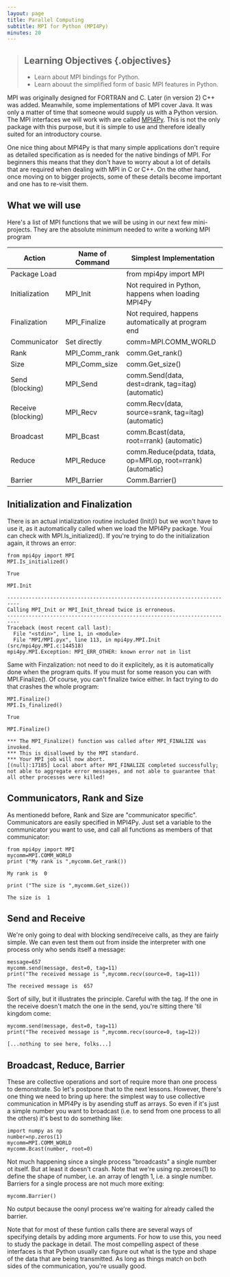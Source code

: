 ```yaml
---
layout: page
title: Parallel Computing
subtitle: MPI for Python (MPI4Py)
minutes: 20
---
```

> ## Learning Objectives {.objectives}
>
> *   Learn about MPI bindings for Python.
> *   Learn abouut the simplified form of basic MPI features in Python.

MPI was originally designed for FORTRAN and C. Later (in version 2) C++ was added. Meanwhile, some implementations of MPI cover Java. It was only a matter of time that someone would supply us with a Python version. The MPI interfaces we will work with are called <a href="http://pythonhosted.org/mpi4py/">MPI4Py</a>. This is not the only package with this purpose, but it is simple to use and therefore ideally suited for an introductory course.

One nice thing about MPI4Py is that many simple applications don't require as detailed specification as is needed for the native bindings of MPI. For 
beginners this means that they don't have to worry about a lot of details that are required when dealing with MPI in C or C++. On the other hand, once moving on to bigger projects, some of these details become important and one has to re-visit them.

## What we will use

Here's a list of MPI functions that we will be using in our next few mini-projects. They are the absolute minimum needed to write a working MPI program

| Action | Name of Command | Simplest Implementation |
|-----------|----------|-----------------------------------------|
Package Load| | from mpi4py import MPI 
Initialization | MPI_Init | Not required in Python, happens when loading MPI4Py
Finalization | MPI_Finalize | Not required, happens automatically at program end
Communicator | Set directly | comm=MPI.COMM_WORLD
Rank | MPI_Comm_rank | comm.Get_rank()
Size | MPI_Comm_size | comm.Get_size()
Send (blocking) | MPI_Send | comm.Send(data,  dest=drank, tag=itag) (automatic)
Receive (blocking) | MPI_Recv | comm.Recv(data, source=srank, tag=itag) (automatic)
Broadcast | MPI_Bcast | comm.Bcast(data, root=rrank) (automatic)
Reduce | MPI_Reduce | comm.Reduce(pdata, tdata, op=MPI.op, root=rrank) (automatic)
Barrier | MPI_Barrier | Comm.Barrier()

## Initialization and Finalization

There is an actual intialization routine included (Init()) but we won't have to use it, as it automatically called when we load the MPI4Py package. Youi can check with MPI.Is_initialized(). If you're trying to do the initialization again, it throws an error:

~~~ {.python}
from mpi4py import MPI
MPI.Is_initialized()
~~~
~~~ {.output}
True
~~~
~~~ {.python}
MPI.Init
~~~
~~~ {.error}
--------------------------------------------------------------------------
Calling MPI_Init or MPI_Init_thread twice is erroneous.
--------------------------------------------------------------------------
Traceback (most recent call last):
  File "<stdin>", line 1, in <module>
  File "MPI/MPI.pyx", line 113, in mpi4py.MPI.Init (src/mpi4py.MPI.c:144518)
mpi4py.MPI.Exception: MPI_ERR_OTHER: known error not in list
~~~

Same with Finzalization: not need to do it explicitely, as it is automatically done when the program quits. If you must for some reason you can with MPI.Finalize(). Of course, you can't finalize twice either. In fact trying to do that crashes the whole program:

~~~ {.python}
MPI.Finalize()
MPI.Is_finalized()
~~~
~~~ {.output}
True
~~~
~~~ {.python}
MPI.Finalize()
~~~
~~~ {.error}
*** The MPI_Finalize() function was called after MPI_FINALIZE was invoked.
*** This is disallowed by the MPI standard.
*** Your MPI job will now abort.
[(null):17185] Local abort after MPI_FINALIZE completed successfully; not able to aggregate error messages, and not able to guarantee that all other processes were killed!
~~~

## Communicators, Rank and Size

As mentionedd before, Rank and Size are "communicator specific". Communicators are easily specified in MPI4Py. Just set a variable to the communicator you want to use, and call all functions as members of that communicator:

~~~ {.python}
from mpi4py import MPI
mycomm=MPI.COMM_WORLD
print ("My rank is ",mycomm.Get_rank())
~~~
~~~ {.output}
My rank is  0
~~~
~~~ {.python}
print ("The size is ",mycomm.Get_size())
~~~
~~~ {.output}
The size is  1
~~~

## Send and Receive

We're only going to deal with blocking send/receive calls, as they are fairly simple. We can even test them out from inside the interpreter with one process only who sends itself a message:

~~~ {.python}
message=657
mycomm.send(message, dest=0, tag=11)
print("The received message is ",mycomm.recv(source=0, tag=11))
~~~
~~~ {.output}
The received message is  657
~~~

Sort of silly, but it illustrates the principle. Careful with the tag. If the one in the receive doesn't match the one in the send, you're sitting there 'til kingdom come:

~~~ {.python}
mycomm.send(message, dest=0, tag=11)
print("The received message is ",mycomm.recv(source=0, tag=12))
~~~
~~~ {.output}
[...nothing to see here, folks...]
~~~

## Broadcast, Reduce, Barrier

These are collective operations and sort of require more than one process to demonstrate. So let's postpone that to the next lessons. However, there's one thing we need to bring up here: the simplest way to use collective communication in MPI4Py is by asending stuff as arrays. So even if it's just a simple number you want to broadcast (i.e. to send from one process to all the others) it's best to do something like:

~~~ {.python}
import numpy as np
number=np.zeros(1)
mycomm=MPI.COMM_WORLD
mycomm.Bcast(number, root=0)
~~~

Not much happening since a single process "broadcasts" a single number ot itself. But at least it doesn't crash. Note that we're using np.zeroes(1) to define the shape of number, i.e. an array of length 1, i.e. a single number. Barriers for a single process are not much more exiting:

~~~ {.python}
mycomm.Barrier()
~~~

No output because the oonyl process we're waiting for already called the barrier.

Note that for most of these funtion calls there are several ways of specifying details by adding more arguments. For how to use this, you need to study the package in detail. The most compelling aspect of these interfaces is that Python usually can figure out what is the type and shape of the data that are being transmitted. As long as things match on both sides of the communication, you're usually good.

